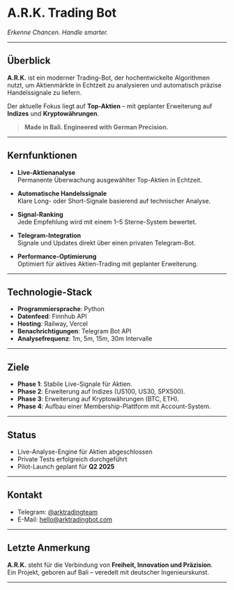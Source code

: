 # A.R.K. Trading Bot
_Erkenne Chancen. Handle smarter._

---

## Überblick

**A.R.K.** ist ein moderner Trading-Bot, der hochentwickelte Algorithmen nutzt, um Aktienmärkte in Echtzeit zu analysieren und automatisch präzise Handelssignale zu liefern.

Der aktuelle Fokus liegt auf **Top-Aktien** – mit geplanter Erweiterung auf **Indizes** und **Kryptowährungen**.

> **Made in Bali. Engineered with German Precision.**

---

## Kernfunktionen

- **Live-Aktienanalyse**  
  Permanente Überwachung ausgewählter Top-Aktien in Echtzeit.

- **Automatische Handelssignale**  
  Klare Long- oder Short-Signale basierend auf technischer Analyse.

- **Signal-Ranking**  
  Jede Empfehlung wird mit einem 1–5 Sterne-System bewertet.

- **Telegram-Integration**  
  Signale und Updates direkt über einen privaten Telegram-Bot.

- **Performance-Optimierung**  
  Optimiert für aktives Aktien-Trading mit geplanter Erweiterung.

---

## Technologie-Stack

- **Programmiersprache**: Python  
- **Datenfeed**: Finnhub API  
- **Hosting**: Railway, Vercel  
- **Benachrichtigungen**: Telegram Bot API  
- **Analysefrequenz**: 1m, 5m, 15m, 30m Intervalle

---

## Ziele

- **Phase 1**: Stabile Live-Signale für Aktien.
- **Phase 2**: Erweiterung auf Indizes (US100, US30, SPX500).
- **Phase 3**: Erweiterung auf Kryptowährungen (BTC, ETH).
- **Phase 4**: Aufbau einer Membership-Plattform mit Account-System.

---

## Status

- Live-Analyse-Engine für Aktien abgeschlossen
- Private Tests erfolgreich durchgeführt
- Pilot-Launch geplant für **Q2 2025**

---

## Kontakt

- Telegram: [@arktradingteam](https://t.me/arktradingteam)
- E-Mail: [hello@arktradingbot.com](mailto:hello@arktradingbot.com)

---

## Letzte Anmerkung

**A.R.K.** steht für die Verbindung von **Freiheit, Innovation und Präzision**.  
Ein Projekt, geboren auf Bali – veredelt mit deutscher Ingenieurskunst.

---
